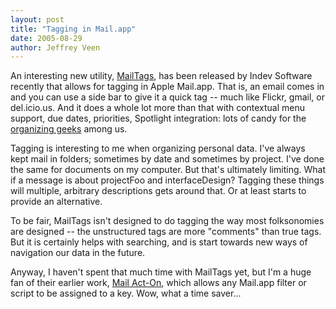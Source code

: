 ```yaml
---
layout: post
title: "Tagging in Mail.app"
date: 2005-08-29
author: Jeffrey Veen
---
```

An interesting new utility, <a href="http://www.indev.ca/MailTags.html">MailTags</a>, has been released by Indev Software recently that allows for tagging in Apple Mail.app. That is, an email comes in and you can use a side bar to give it a quick tag -- much like Flickr, gmail, or del.icio.us. And it does a whole lot more than that with contextual menu support, due dates, priorities, Spotlight integration: lots of candy for the <a href="http://www.43folders.com/">organizing geeks</a> among us.

Tagging is interesting to me when organizing personal data. I've always kept mail in folders; sometimes by date and sometimes by project. I've done the same for documents on my computer. But that's ultimately limiting. What if a message is about projectFoo and interfaceDesign? Tagging these things will multiple, arbitrary descriptions gets around that. Or at least starts to provide an alternative.

To be fair, MailTags isn't designed to do tagging the way most folksonomies are designed -- the unstructured tags are more "comments" than true tags. But it is certainly helps with searching, and is start towards new ways of navigation our data in the future.

Anyway, I haven't spent that much time with MailTags yet, but I'm a huge fan of their earlier work, <a href="http://www.indev.ca/MailActOn.html">Mail Act-On</a>, which allows any Mail.app filter or script to be assigned to a key. Wow, what a time saver...
